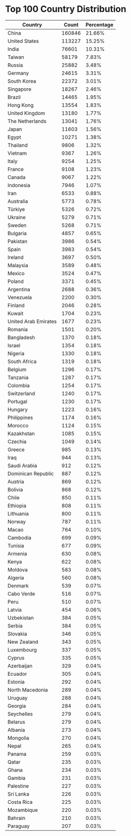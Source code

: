 # Top 100 Country Distribution
| Country | Count | Percentage |
|----|----|----|
| China | 160846 | 21.66% |
| United States | 113227 | 15.25% |
| India | 76601 | 10.31% |
| Taiwan | 58179 | 7.83% |
| Russia | 25882 | 3.48% |
| Germany | 24615 | 3.31% |
| South Korea | 22372 | 3.01% |
| Singapore | 18267 | 2.46% |
| Brazil | 14465 | 1.95% |
| Hong Kong | 13554 | 1.83% |
| United Kingdom | 13180 | 1.77% |
| The Netherlands | 13041 | 1.76% |
| Japan | 11603 | 1.56% |
| Egypt | 10271 | 1.38% |
| Thailand | 9806 | 1.32% |
| Vietnam | 9367 | 1.26% |
| Italy | 9254 | 1.25% |
| France | 9108 | 1.23% |
| Canada | 9067 | 1.22% |
| Indonesia | 7946 | 1.07% |
| Iran | 6533 | 0.88% |
| Australia | 5773 | 0.78% |
| Türkiye | 5326 | 0.72% |
| Ukraine | 5279 | 0.71% |
| Sweden | 5268 | 0.71% |
| Bulgaria | 4857 | 0.65% |
| Pakistan | 3986 | 0.54% |
| Spain | 3983 | 0.54% |
| Ireland | 3697 | 0.50% |
| Malaysia | 3589 | 0.48% |
| Mexico | 3524 | 0.47% |
| Poland | 3371 | 0.45% |
| Argentina | 2688 | 0.36% |
| Venezuela | 2200 | 0.30% |
| Finland | 2046 | 0.28% |
| Kuwait | 1704 | 0.23% |
| United Arab Emirates | 1677 | 0.23% |
| Romania | 1501 | 0.20% |
| Bangladesh | 1370 | 0.18% |
| Israel | 1354 | 0.18% |
| Nigeria | 1330 | 0.18% |
| South Africa | 1319 | 0.18% |
| Belgium | 1296 | 0.17% |
| Tanzania | 1287 | 0.17% |
| Colombia | 1254 | 0.17% |
| Switzerland | 1240 | 0.17% |
| Portugal | 1230 | 0.17% |
| Hungary | 1223 | 0.16% |
| Philippines | 1174 | 0.16% |
| Morocco | 1124 | 0.15% |
| Kazakhstan | 1085 | 0.15% |
| Czechia | 1049 | 0.14% |
| Greece | 985 | 0.13% |
| Iraq | 944 | 0.13% |
| Saudi Arabia | 912 | 0.12% |
| Dominican Republic | 887 | 0.12% |
| Austria | 869 | 0.12% |
| Bolivia | 868 | 0.12% |
| Chile | 850 | 0.11% |
| Ethiopia | 808 | 0.11% |
| Lithuania | 800 | 0.11% |
| Norway | 787 | 0.11% |
| Macao | 764 | 0.10% |
| Cambodia | 699 | 0.09% |
| Tunisia | 677 | 0.09% |
| Armenia | 630 | 0.08% |
| Kenya | 622 | 0.08% |
| Moldova | 583 | 0.08% |
| Algeria | 560 | 0.08% |
| Denmark | 539 | 0.07% |
| Cabo Verde | 516 | 0.07% |
| Peru | 510 | 0.07% |
| Latvia | 454 | 0.06% |
| Uzbekistan | 384 | 0.05% |
| Serbia | 384 | 0.05% |
| Slovakia | 346 | 0.05% |
| New Zealand | 343 | 0.05% |
| Luxembourg | 337 | 0.05% |
| Cyprus | 335 | 0.05% |
| Azerbaijan | 329 | 0.04% |
| Ecuador | 305 | 0.04% |
| Estonia | 292 | 0.04% |
| North Macedonia | 289 | 0.04% |
| Uruguay | 288 | 0.04% |
| Georgia | 284 | 0.04% |
| Seychelles | 279 | 0.04% |
| Belarus | 279 | 0.04% |
| Albania | 273 | 0.04% |
| Mongolia | 270 | 0.04% |
| Nepal | 265 | 0.04% |
| Panama | 259 | 0.03% |
| Qatar | 235 | 0.03% |
| Ghana | 234 | 0.03% |
| Gambia | 231 | 0.03% |
| Palestine | 227 | 0.03% |
| Sri Lanka | 226 | 0.03% |
| Costa Rica | 225 | 0.03% |
| Mozambique | 220 | 0.03% |
| Bahrain | 210 | 0.03% |
| Paraguay | 207 | 0.03% |
